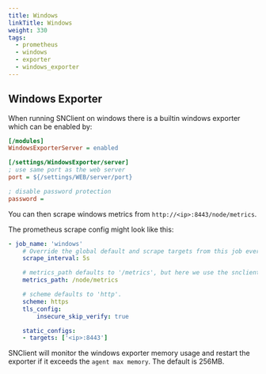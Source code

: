 ```yaml
---
title: Windows
linkTitle: Windows
weight: 330
tags:
  - prometheus
  - windows
  - exporter
  - windows_exporter
---
```


## Windows Exporter

When running SNClient on windows there is a builtin windows exporter which can be
enabled by:

```ini
[/modules]
WindowsExporterServer = enabled

[/settings/WindowsExporter/server]
; use same port as the web server
port = ${/settings/WEB/server/port}

; disable password protection
password =
```

You can then scrape windows metrics from `http://<ip>:8443/node/metrics`.

The prometheus scrape config might look like this:

```yaml
- job_name: 'windows'
    # Override the global default and scrape targets from this job every 5 seconds.
    scrape_interval: 5s

    # metrics_path defaults to '/metrics', but here we use the snclient-prefix
    metrics_path: /node/metrics

    # scheme defaults to 'http'.
    scheme: https
    tls_config:
        insecure_skip_verify: true

    static_configs:
    - targets: ['<ip>:8443']
```

SNClient will monitor the windows exporter memory usage and restart the exporter if
it exceeds the `agent max memory`. The default is 256MB.
